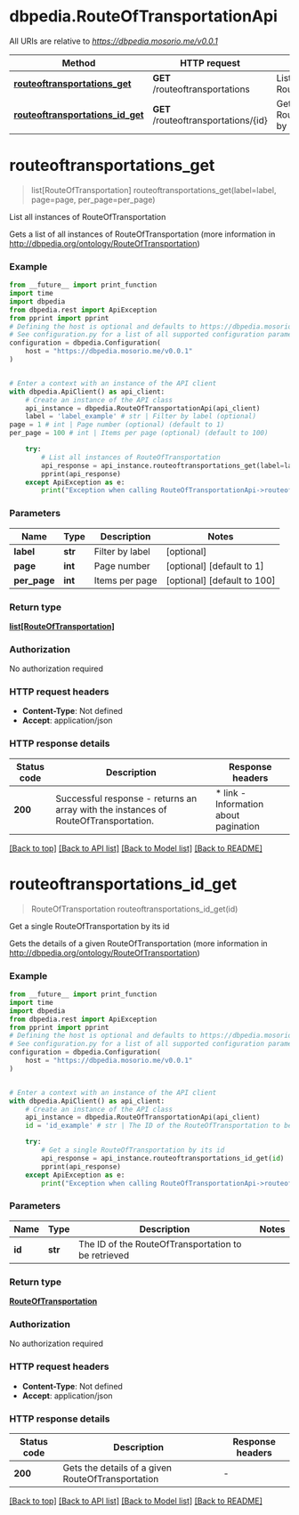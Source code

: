 # dbpedia.RouteOfTransportationApi

All URIs are relative to *https://dbpedia.mosorio.me/v0.0.1*

Method | HTTP request | Description
------------- | ------------- | -------------
[**routeoftransportations_get**](RouteOfTransportationApi.md#routeoftransportations_get) | **GET** /routeoftransportations | List all instances of RouteOfTransportation
[**routeoftransportations_id_get**](RouteOfTransportationApi.md#routeoftransportations_id_get) | **GET** /routeoftransportations/{id} | Get a single RouteOfTransportation by its id


# **routeoftransportations_get**
> list[RouteOfTransportation] routeoftransportations_get(label=label, page=page, per_page=per_page)

List all instances of RouteOfTransportation

Gets a list of all instances of RouteOfTransportation (more information in http://dbpedia.org/ontology/RouteOfTransportation)

### Example

```python
from __future__ import print_function
import time
import dbpedia
from dbpedia.rest import ApiException
from pprint import pprint
# Defining the host is optional and defaults to https://dbpedia.mosorio.me/v0.0.1
# See configuration.py for a list of all supported configuration parameters.
configuration = dbpedia.Configuration(
    host = "https://dbpedia.mosorio.me/v0.0.1"
)


# Enter a context with an instance of the API client
with dbpedia.ApiClient() as api_client:
    # Create an instance of the API class
    api_instance = dbpedia.RouteOfTransportationApi(api_client)
    label = 'label_example' # str | Filter by label (optional)
page = 1 # int | Page number (optional) (default to 1)
per_page = 100 # int | Items per page (optional) (default to 100)

    try:
        # List all instances of RouteOfTransportation
        api_response = api_instance.routeoftransportations_get(label=label, page=page, per_page=per_page)
        pprint(api_response)
    except ApiException as e:
        print("Exception when calling RouteOfTransportationApi->routeoftransportations_get: %s\n" % e)
```

### Parameters

Name | Type | Description  | Notes
------------- | ------------- | ------------- | -------------
 **label** | **str**| Filter by label | [optional] 
 **page** | **int**| Page number | [optional] [default to 1]
 **per_page** | **int**| Items per page | [optional] [default to 100]

### Return type

[**list[RouteOfTransportation]**](RouteOfTransportation.md)

### Authorization

No authorization required

### HTTP request headers

 - **Content-Type**: Not defined
 - **Accept**: application/json

### HTTP response details
| Status code | Description | Response headers |
|-------------|-------------|------------------|
**200** | Successful response - returns an array with the instances of RouteOfTransportation. |  * link - Information about pagination <br>  |

[[Back to top]](#) [[Back to API list]](../README.md#documentation-for-api-endpoints) [[Back to Model list]](../README.md#documentation-for-models) [[Back to README]](../README.md)

# **routeoftransportations_id_get**
> RouteOfTransportation routeoftransportations_id_get(id)

Get a single RouteOfTransportation by its id

Gets the details of a given RouteOfTransportation (more information in http://dbpedia.org/ontology/RouteOfTransportation)

### Example

```python
from __future__ import print_function
import time
import dbpedia
from dbpedia.rest import ApiException
from pprint import pprint
# Defining the host is optional and defaults to https://dbpedia.mosorio.me/v0.0.1
# See configuration.py for a list of all supported configuration parameters.
configuration = dbpedia.Configuration(
    host = "https://dbpedia.mosorio.me/v0.0.1"
)


# Enter a context with an instance of the API client
with dbpedia.ApiClient() as api_client:
    # Create an instance of the API class
    api_instance = dbpedia.RouteOfTransportationApi(api_client)
    id = 'id_example' # str | The ID of the RouteOfTransportation to be retrieved

    try:
        # Get a single RouteOfTransportation by its id
        api_response = api_instance.routeoftransportations_id_get(id)
        pprint(api_response)
    except ApiException as e:
        print("Exception when calling RouteOfTransportationApi->routeoftransportations_id_get: %s\n" % e)
```

### Parameters

Name | Type | Description  | Notes
------------- | ------------- | ------------- | -------------
 **id** | **str**| The ID of the RouteOfTransportation to be retrieved | 

### Return type

[**RouteOfTransportation**](RouteOfTransportation.md)

### Authorization

No authorization required

### HTTP request headers

 - **Content-Type**: Not defined
 - **Accept**: application/json

### HTTP response details
| Status code | Description | Response headers |
|-------------|-------------|------------------|
**200** | Gets the details of a given RouteOfTransportation |  -  |

[[Back to top]](#) [[Back to API list]](../README.md#documentation-for-api-endpoints) [[Back to Model list]](../README.md#documentation-for-models) [[Back to README]](../README.md)

